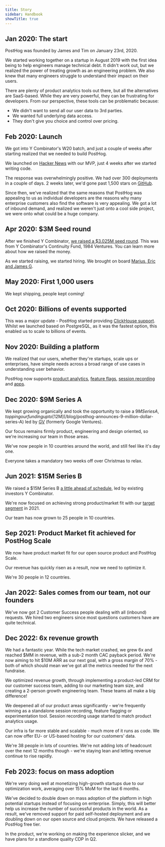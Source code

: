 ```yaml
---
title: Story
sidebar: Handbook
showTitle: true
---
```


## Jan 2020: The start

PostHog was founded by James and Tim on January 23rd, 2020.

We started working together on a startup in August 2019 with the first idea being to help engineers manage technical debt. It didn't work out, but we realized the power of treating growth as an engineering problem. We also knew that many engineers struggle to understand their impact on their users.

There are plenty of product analytics tools out there, but all the alternatives are SaaS-based. While they are very powerful, they can be frustrating for developers. From our perspective, these tools can be problematic because:

* We didn't want to send all our user data to 3rd parties.
* We wanted full underlying data access.
* They don't give you choice and control over pricing.

## Feb 2020: Launch

We got into Y Combinator's W20 batch, and just a couple of weeks after starting realized that we needed to build PostHog.

We launched on [Hacker News](https://news.ycombinator.com/item?id=22376732) with our MVP, just 4 weeks after we started writing code.

The response was overwhelmingly positive. We had over 300 deployments in a couple of days. 2 weeks later, we'd gone past 1,500 stars on [GitHub](https://github.com/PostHog/posthog).

Since then, we've realized that the same reasons that PostHog was appealing to us as individual developers are the reasons why many enterprise customers also find the software is very appealing. We got a lot of inbound demand, and realized we weren't just onto a cool side project, we were onto what could be a huge company.

## Apr 2020: $3M Seed round

After we finished Y Combinator, [we raised a $3.025M seed round](/blog/raising-3m-for-os). This was from Y Combinator's Continuity Fund, 1984 Ventures. You can learn more about how we raised the money.

As we started raising, we started hiring. We brought on board [Marius, Eric and James G](/people).

## May 2020: First 1,000 users

We kept shipping, people kept coming!

## Oct 2020: Billions of events supported

This was a major update - PostHog started providing [ClickHouse support](/blog/the-posthog-array-1-15-0#clickhouse-). Whilst we launched based on PostgreSQL, as it was the fastest option, this enabled us to scale to billions of events.

## Nov 2020: Building a platform

We realized that our users, whether they're startups, scale ups or enterprises, have simple needs across a broad range of use cases in understanding user behavior.

PostHog now supports [product analytics](/product/trends), [feature flags](/product/feature-flags), [session recording](/product/session-recording) and [apps](/apps).

## Dec 2020: $9M Series A

We kept growing organically and took the opportunity to raise a $9M Series A, topping our funding up to [$12M](/blog/posthog-announces-9-million-dollar-series-A) led by [GV](https://www.gv.com/) (formerly Google Ventures).

Our focus remains firmly product, engineering and design oriented, so we're increasing our team in those areas.

We've now people in 10 countries around the world, and still feel like it's day one.

Everyone takes a mandatory two weeks off over Christmas to relax.

## Jun 2021: $15M Series B

We raised a $15M Series B [a little ahead of schedule](/blog/why-we-raised-a-15m-series-b-ahead-of-schedule), led by existing investors Y Combinator. 

We're now focused on achieving strong product/market fit with our [target segment](../../handbook/overview#target-audience-for-2021) in 2021. 

Our team has now grown to 25 people in 10 countries. 

## Sep 2021: Product Market fit achieved for PostHog Scale

We now have product market fit for our open source product and PostHog Scale.

Our revenue has quickly risen as a result, now we need to optimize it.

We're 30 people in 12 countries.

## Jan 2022: Sales comes from our team, not our founders

We've now got 2 Customer Success people dealing with all (inbound) requests. We hired two engineers since most questions customers have are quite technical.

## Dec 2022: 6x revenue growth

We had a fantastic year. While the tech market crashed, we grew 6x and reached $MM in revenue, with a sub-2 month CAC payback period. We're now aiming to hit $10M ARR as our next goal, with a gross margin of 70% - both of which should mean we've got all the metrics needed for the next fundraise.

We optimized revenue growth, through implementing a product-led CRM for our customer success team, adding to our marketing team size, and creating a 2-person growth engineering team. These teams all make a big difference!

We deepened all of our product areas significantly - we're frequently winning as a standalone session recording, feature flagging or experimentation tool. Session recording usage started to match product analytics usage.

Our infra is far more stable and scalable - much more of it runs as code. We can now offer EU- or US-based hosting for our customers' data.

We're 38 people in lots of countries. We're not adding lots of headcount over the next 12 months though - we're staying lean and letting revenue continue to rise rapidly. 

## Feb 2023: focus on mass adoption

We're very doing well at monetizing high-growth startups due to our optimization work, averaging over 15% MoM for the last 6 months. 

We've decided to double down on mass adoption of the platform in high potential startups instead of focusing on enterprise. Simply, this will better help us increase the number of successful products in the world. As a result, we've removed support for paid self-hosted deployment and are doubling down on our open source and cloud projects. We have released a PostHog free tier.

In the product, we're working on making the experience slicker, and we have plans for a standlone quality CDP in Q2.
